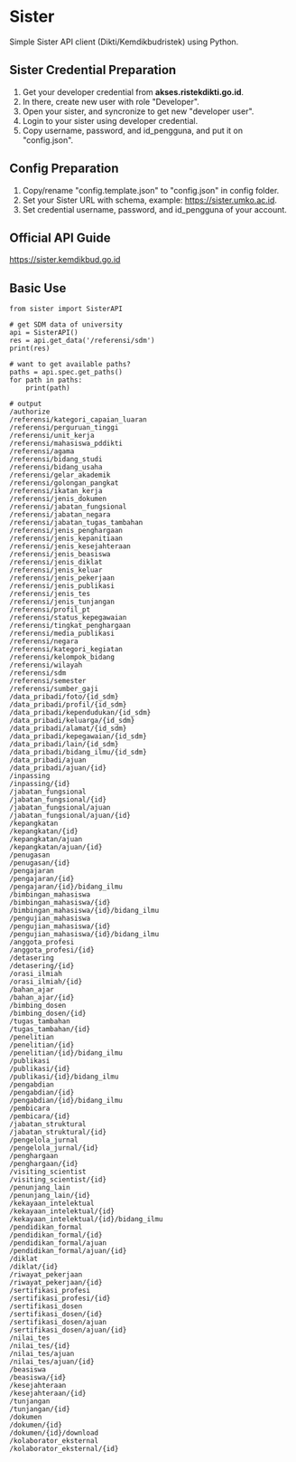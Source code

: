 # Sister
Simple Sister API client (Dikti/Kemdikbudristek) using Python.

## Sister Credential Preparation
1. Get your developer credential from **akses.ristekdikti.go.id**.
2. In there, create new user with role "Developer".
3. Open your sister, and syncronize to get new "developer user".
4. Login to your sister using developer credential.
5. Copy username, password, and id_pengguna, and put it on "config.json".

## Config Preparation
1. Copy/rename "config.template.json" to "config.json" in config folder.
2. Set your Sister URL with schema, example: https://sister.umko.ac.id.
3. Set credential username, password, and id_pengguna of your account.

## Official API Guide
https://sister.kemdikbud.go.id

## Basic Use
```
from sister import SisterAPI 

# get SDM data of university
api = SisterAPI()
res = api.get_data('/referensi/sdm')
print(res)

# want to get available paths?
paths = api.spec.get_paths()
for path in paths:
    print(path)

# output
/authorize
/referensi/kategori_capaian_luaran
/referensi/perguruan_tinggi
/referensi/unit_kerja
/referensi/mahasiswa_pddikti
/referensi/agama
/referensi/bidang_studi
/referensi/bidang_usaha
/referensi/gelar_akademik
/referensi/golongan_pangkat
/referensi/ikatan_kerja
/referensi/jenis_dokumen
/referensi/jabatan_fungsional
/referensi/jabatan_negara
/referensi/jabatan_tugas_tambahan
/referensi/jenis_penghargaan
/referensi/jenis_kepanitiaan
/referensi/jenis_kesejahteraan
/referensi/jenis_beasiswa
/referensi/jenis_diklat
/referensi/jenis_keluar
/referensi/jenis_pekerjaan
/referensi/jenis_publikasi
/referensi/jenis_tes
/referensi/jenis_tunjangan
/referensi/profil_pt
/referensi/status_kepegawaian
/referensi/tingkat_penghargaan
/referensi/media_publikasi
/referensi/negara
/referensi/kategori_kegiatan
/referensi/kelompok_bidang
/referensi/wilayah
/referensi/sdm
/referensi/semester
/referensi/sumber_gaji
/data_pribadi/foto/{id_sdm}
/data_pribadi/profil/{id_sdm}
/data_pribadi/kependudukan/{id_sdm}
/data_pribadi/keluarga/{id_sdm}
/data_pribadi/alamat/{id_sdm}
/data_pribadi/kepegawaian/{id_sdm}
/data_pribadi/lain/{id_sdm}
/data_pribadi/bidang_ilmu/{id_sdm}
/data_pribadi/ajuan
/data_pribadi/ajuan/{id}
/inpassing
/inpassing/{id}
/jabatan_fungsional
/jabatan_fungsional/{id}
/jabatan_fungsional/ajuan
/jabatan_fungsional/ajuan/{id}
/kepangkatan
/kepangkatan/{id}
/kepangkatan/ajuan
/kepangkatan/ajuan/{id}
/penugasan
/penugasan/{id}
/pengajaran
/pengajaran/{id}
/pengajaran/{id}/bidang_ilmu
/bimbingan_mahasiswa
/bimbingan_mahasiswa/{id}
/bimbingan_mahasiswa/{id}/bidang_ilmu
/pengujian_mahasiswa
/pengujian_mahasiswa/{id}
/pengujian_mahasiswa/{id}/bidang_ilmu
/anggota_profesi
/anggota_profesi/{id}
/detasering
/detasering/{id}
/orasi_ilmiah
/orasi_ilmiah/{id}
/bahan_ajar
/bahan_ajar/{id}
/bimbing_dosen
/bimbing_dosen/{id}
/tugas_tambahan
/tugas_tambahan/{id}
/penelitian
/penelitian/{id}
/penelitian/{id}/bidang_ilmu
/publikasi
/publikasi/{id}
/publikasi/{id}/bidang_ilmu
/pengabdian
/pengabdian/{id}
/pengabdian/{id}/bidang_ilmu
/pembicara
/pembicara/{id}
/jabatan_struktural
/jabatan_struktural/{id}
/pengelola_jurnal
/pengelola_jurnal/{id}
/penghargaan
/penghargaan/{id}
/visiting_scientist
/visiting_scientist/{id}
/penunjang_lain
/penunjang_lain/{id}
/kekayaan_intelektual
/kekayaan_intelektual/{id}
/kekayaan_intelektual/{id}/bidang_ilmu
/pendidikan_formal
/pendidikan_formal/{id}
/pendidikan_formal/ajuan
/pendidikan_formal/ajuan/{id}
/diklat
/diklat/{id}
/riwayat_pekerjaan
/riwayat_pekerjaan/{id}
/sertifikasi_profesi
/sertifikasi_profesi/{id}
/sertifikasi_dosen
/sertifikasi_dosen/{id}
/sertifikasi_dosen/ajuan
/sertifikasi_dosen/ajuan/{id}
/nilai_tes
/nilai_tes/{id}
/nilai_tes/ajuan
/nilai_tes/ajuan/{id}
/beasiswa
/beasiswa/{id}
/kesejahteraan
/kesejahteraan/{id}
/tunjangan
/tunjangan/{id}
/dokumen
/dokumen/{id}
/dokumen/{id}/download
/kolaborator_eksternal
/kolaborator_eksternal/{id}
```
